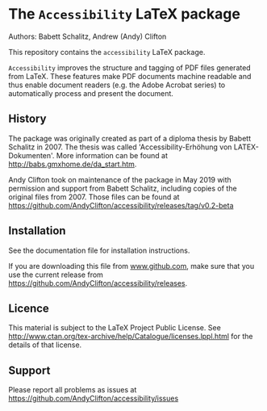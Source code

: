# The `Accessibility` LaTeX package

Authors: Babett Schalitz, Andrew (Andy) Clifton

This repository contains the `accessibility` LaTeX package.

`Accessibility` improves the structure and tagging of PDF files generated from LaTeX. These features make PDF documents machine readable and thus enable document readers (e.g. the Adobe Acrobat series) to automatically process and present the document.

## History

The package was originally created as part of a diploma thesis by Babett Schalitz in 2007. The thesis was called 'Accessibility-Erhöhung von LATEX-Dokumenten'. More information can be found at http://babs.gmxhome.de/da_start.htm.

Andy Clifton took on maintenance of the package in May 2019 with permission and support from Babett Schalitz, including copies of the original files from 2007. Those files can be found at https://github.com/AndyClifton/accessibility/releases/tag/v0.2-beta

## Installation

See the documentation file for installation instructions. 

If you are downloading this file from www.github.com, make sure that you use the current release from https://github.com/AndyClifton/accessibility/releases. 

## Licence

This material is subject to the LaTeX Project Public License. 
See http://www.ctan.org/tex-archive/help/Catalogue/licenses.lppl.html 
for the details of that license.

## Support

Please report all problems as issues at https://github.com/AndyClifton/accessibility/issues
